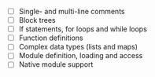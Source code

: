 - [ ] Single- and multi-line comments
- [ ] Block trees
- [ ] If statements, for loops and while loops
- [ ] Function definitions
- [ ] Complex data types (lists and maps)
- [ ] Module definition, loading and access
- [ ] Native module support
